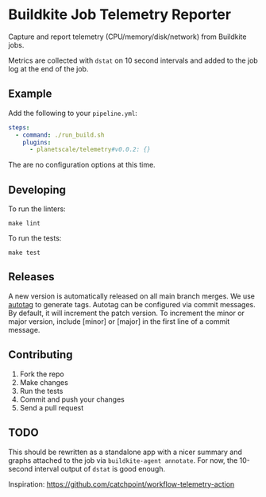 # Buildkite Job Telemetry Reporter

Capture and report telemetry (CPU/memory/disk/network) from Buildkite jobs.

Metrics are collected with `dstat` on 10 second intervals and added to the job log
at the end of the job.

## Example

Add the following to your `pipeline.yml`:

```yaml
steps:
  - command: ./run_build.sh
    plugins:
      - planetscale/telemetry#v0.0.2: {}
```

The are no configuration options at this time.

## Developing

To run the linters:

```shell
make lint
```

To run the tests:

```shell
make test
```

## Releases

A new version is automatically released on all main branch merges. We use
[autotag](https://github.com/pantheon-systems/autotag) to generate tags. Autotag
can be configured via commit messages. By default, it will increment the patch
version. To increment the minor or major version, include [minor] or [major] in the
first line of a commit message.

## Contributing

1. Fork the repo
2. Make changes
3. Run the tests
4. Commit and push your changes
5. Send a pull request

## TODO

This should be rewritten as a standalone app with a nicer summary and graphs attached
to the job via `buildkite-agent annotate`. For now, the 10-second interval output of
`dstat` is good enough.

Inspiration: https://github.com/catchpoint/workflow-telemetry-action
